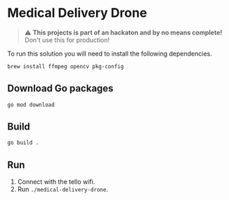 # Medical Delivery Drone

> :warning: **This projects is part of an hackaton and by no means complete!** Don't use this for production!

To run this solution you will need to install the following dependencies.

```bash
brew install ffmpeg opencv pkg-config
```

## Download Go packages

```bash
go mod download
```

## Build

```bash
go build .
```

## Run

1. Connect with the tello wifi.
2. Run `./medical-delivery-drone`.
